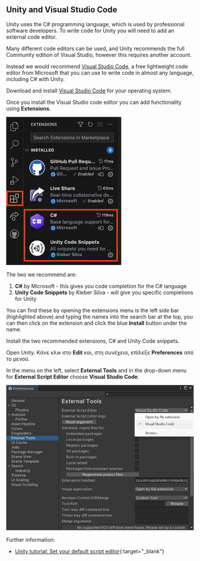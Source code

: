 ## Unity and Visual Studio Code

Unity uses the C# programming language, which is used by professional software developers. To write code for Unity you will need to add an external code editor.

Many different code editors can be used, and Unity recommends the full Community edition of Visual Studio, however this requires another account.

Instead we would recommend [Visual Studio Code](https://code.visualstudio.com/), a free lightweight code editor from Microsoft that you can use to write code in almost any language, including C# with Unity.

Download and install [Visual Studio Code](https://code.visualstudio.com/) for your operating system.

Once you install the Visual Studio code editor you can add functionality using **Extensions**.

![The sidebar of visual studio code, the extension symbol (a square split into 4 sections, with the top left being slightly separated) is highlighted, and two extensions; C# and Unity Code snippets are also highlighted.](images/VSCode-extensions.png)

The two we recommend are:
1. **C#** by Microsoft - this gives you code completion for the C# language
2. **Unity Code Snippets** by Kleber Silva - will give you specific completions for Unity

You can find these by opening the extensions menu is the left side bar (highlighted above) and typing the names into the search bar at the top, you can then click on the extension and click the blue **Install** button under the name.

Install the two recommended extensions, C# and Unity Code snippets.

Open Unity. Κάνε κλικ στο **Edit** και, στη συνέχεια, επίλεξε **Preferences** από το μενού.

In the menu on the left, select **External Tools** and in the drop-down menu for **External Script Editor** choose **Visual Studio Code**.

![Preferences menu with Visual Studio Code chosen as the script editor.](images/unity-editor-select.png)

Further information:
+ [Unity tutorial: Set your default script editor](https://learn.unity.com/tutorial/set-your-default-script-editor-ide){:target="_blank"}